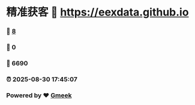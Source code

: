 # 精准获客 :link: https://eexdata.github.io 
### :page_facing_up: [8](https://eexdata.github.io/tag.html) 
### :speech_balloon: 0 
### :hibiscus: 6690 
### :alarm_clock: 2025-08-30 17:45:07 
### Powered by :heart: [Gmeek](https://github.com/Meekdai/Gmeek)
